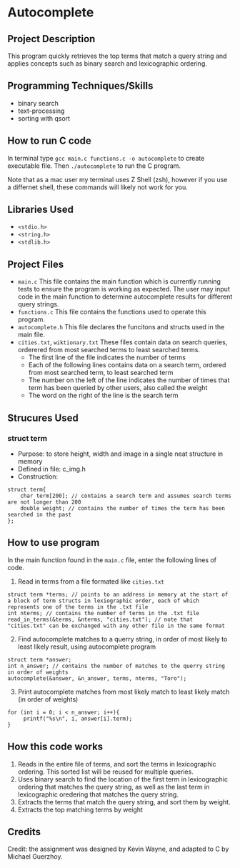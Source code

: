 # Autocomplete
## Project Description
This program quickly retrieves the top terms that match a query string and applies concepts such as binary search and lexicographic ordering.

## Programming Techniques/Skills
* binary search
* text-processing
* sorting with qsort

## How to run C code
In terminal type `gcc main.c functions.c -o autocomplete` to create executable file. Then `./autocomplete` to run the C program.

Note that as a mac user my terminal uses Z Shell (zsh), however if you use a differnet shell, these commands will likely not work for you.

## Libraries Used
* `<stdio.h>`
* `<string.h>`
* `<stdlib.h>`

## Project Files
* `main.c` This file contains the main function which is currently running tests to ensure the program is working as expected. The user may input code in the main function to determine autocomplete results for different query strings.
* `functions.c` This file contains the functions used to operate this program.
* `autocomplete.h` This file declares the funcitons and structs used in the main file.
* `cities.txt`, `wiktionary.txt` These files contain data on search queries, orderered from most searched terms to least searched terms.
    * The first line of the file indicates the number of terms
    * Each of the following lines contains data on a search term, ordered from most searched term, to least searched term
    * The number on the left of the line indicates the number of times that term has been queried by other users, also called the weight
    * The word on the right of the line is the search term

## Strucures Used
### struct term
* Purpose: to store height, width and image in a single neat structure in memory
* Defined in file: c_img.h
* Construction:
```
struct term{
    char term[200]; // contains a search term and assumes search terms are not longer than 200
    double weight; // contains the number of times the term has been searched in the past
};
```

## How to use program
In the main function found in the `main.c` file, enter the following lines of code.
1. Read in terms from a file formated like `cities.txt`
```
struct term *terms; // points to an address in memory at the start of a block of term structs in lexiographic order, each of which represents one of the terms in the .txt file
int nterms; // contains the number of terms in the .txt file
read_in_terms(&terms, &nterms, "cities.txt"); // note that "cities.txt" can be exchanged with any other file in the same format
```
2. Find autocomplete matches to a querry string, in order of most likely to least likely result, using autocomplete program
```
struct term *answer; 
int n_answer; // contains the number of matches to the querry string in order of weights
autocomplete(&answer, &n_answer, terms, nterms, "Toro");
```
3. Print autocomplete matches from most likely match to least likely match (in order of weights)
```
for (int i = 0; i < n_answer; i++){
     printf("%s\n", i, answer[i].term);
}
```

## How this code works
1. Reads in the entire file of terms, and sort the terms in lexicographic ordering. This sorted list will be reused for multiple queries.
2. Uses binary search to find the location of the first term in lexicographic ordering that matches the query string, as well as the last term in lexicographic oredering that matches the query string.
3. Extracts the terms that match the query string, and sort them by weight.
4. Extracts the top matching terms by weight

## Credits
Credit: the assignment was designed by Kevin Wayne, and adapted to C by Michael Guerzhoy.
